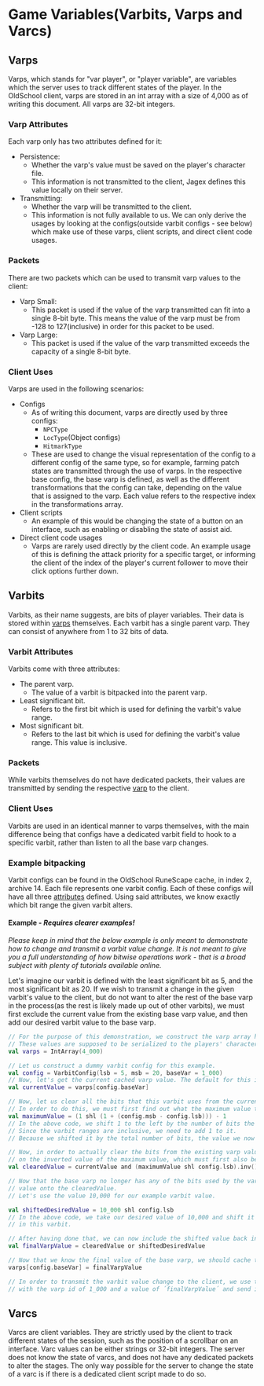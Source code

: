 
# Game Variables(Varbits, Varps and Varcs)

## Varps

Varps, which stands for "var player", or "player variable", are variables which the server uses
to track different states of the player. In the OldSchool client, varps are stored in
an int array with a size of 4,000 as of writing this document. All varps are 32-bit integers.

### Varp Attributes

Each varp only has two attributes defined for it:
- Persistence:
  - Whether the varp's value must be saved on the player's character file.
  - This information is not transmitted to the client, Jagex defines this value locally on their server.
- Transmitting:
  - Whether the varp will be transmitted to the client.
  - This information is not fully available to us. We can only derive the usages by looking
  at the configs(outside varbit configs - see below) which make use of these varps, client scripts,
  and direct client code usages.

### Packets
There are two packets which can be used to transmit varp values to the client:
- Varp Small:
  - This packet is used if the value of the varp transmitted can fit into a single 8-bit byte.
  This means the value of the varp must be from -128 to 127(inclusive) in order for this packet
  to be used.
- Varp Large:
  - This packet is used if the value of the varp transmitted exceeds the capacity of a single 8-bit byte.

### Client Uses
Varps are used in the following scenarios:
- Configs
  - As of writing this document, varps are directly used by three configs:
    - `NPCType`
    - `LocType`(Object configs)
    - `HitmarkType`
  - These are used to change the visual representation of the config to a different config of the same type,
  so for example, farming patch states are transmitted through the use of varps.
  In the respective base config, the base varp is defined, as well as the different transformations
  that the config can take, depending on the value that is assigned to the varp. Each value refers to the respective
  index in the transformations array.
- Client scripts
  - An example of this would be changing the state of a button on an interface,
  such as enabling or disabling the state of assist aid.
- Direct client code usages
  - Varps are rarely used directly by the client code. An example usage of this is
  defining the attack priority for a specific target, or informing the client of the
  index of the player's current follower to move their click options further down.

## Varbits
Varbits, as their name suggests, are bits of player variables. Their data is stored within
[varps](#varps) themselves. Each varbit has a single parent varp. They can consist of 
anywhere from 1 to 32 bits of data.

### Varbit Attributes
Varbits come with three attributes:
- The parent varp.
  - The value of a varbit is bitpacked into the parent varp.
- Least significant bit.
  - Refers to the first bit which is used for defining the varbit's value range.
- Most significant bit.
  - Refers to the last bit which is used for defining the varbit's value range. This value is inclusive.

### Packets
While varbits themselves do not have dedicated packets, their values are transmitted
by sending the respective [varp](#varps) to the client.

### Client Uses
Varbits are used in an identical manner to varps themselves, with the main difference being that configs
have a dedicated varbit field to hook to a specific varbit, rather than listen to all the base varp changes.

### Example bitpacking

Varbit configs can be found in the OldSchool RuneScape cache, in index 2, archive 14. Each file represents one
varbit config. Each of these configs will have all three [attributes](#varbit-attributes) defined.
Using said attributes, we know exactly which bit range the given varbit alters.

#### Example - *Requires clearer examples!*

*Please keep in mind that the below example is only meant to demonstrate how to change and transmit a varbit
value change. It is not meant to give you a full understanding of how bitwise operations work - that is a
broad subject with plenty of tutorials available online.*

Let's imagine our varbit is defined with the least significant bit as 5, and the most significant bit as 20.
If we wish to transmit a change in the given varbit's value to the client, but do not want to alter the rest
of the base varp in the process(as the rest is likely made up out of other varbits), we must first exclude
the current value from the existing base varp value, and then add our desired varbit value to the base varp.

```kotlin
// For the purpose of this demonstration, we construct the varp array here in our code.
// These values are supposed to be serialized to the players' character files, and acquired from there instead.
val varps = IntArray(4_000)

// Let us construct a dummy varbit config for this example.
val config = VarbitConfig(lsb = 5, msb = 20, baseVar = 1_000)
// Now, let's get the current cached varp value. The default for this is 0, if the varp has never been touched by this player.
val currentValue = varps[config.baseVar]

// Now, let us clear all the bits that this varbit uses from the current varp value.
// In order to do this, we must first find out what the maximum value that the varbit can carry is.
val maximumValue = (1 shl (1 + (config.msb - config.lsb))) - 1
// In the above code, we shift 1 to the left by the number of bits the varbit occupies.
// Since the varbit ranges are inclusive, we need to add 1 to it.
// Because we shifted it by the total number of bits, the value we now have is 1 above what we need, so we subtract one from it.

// Now, in order to actually clear the bits from the existing varp value, we must use the bitwise-and operation
// on the inverted value of the maximum value, which must first also be shifted by the number of the least significant bits.
val clearedValue = currentValue and (maximumValue shl config.lsb).inv()

// Now that the base varp no longer has any of the bits used by the varbit enabled, we can add our desired
// value onto the clearedValue.
// Let's use the value 10,000 for our example varbit value.

val shiftedDesiredValue = 10_000 shl config.lsb
// In the above code, we take our desired value of 10,000 and shift it to the left by the number of the least significant bits
// in this varbit.

// After having done that, we can now include the shifted value back into the clearedValue.
val finalVarpValue = clearedValue or shiftedDesiredValue

// Now that we know the final value of the base varp, we should cache the value locally.
varps[config.baseVar] = finalVarpValue

// In order to transmit the varbit value change to the client, we use the Large Varp packet
// with the varp id of 1_000 and a value of ´finalVarpValue´ and send it to the client.
```

## Varcs

Varcs are client variables. They are strictly used by the client to track different states of the session, such as
the position of a scrollbar on an interface. Varc values can be either strings or 32-bit integers.
The server does not know the state of varcs, and does not have any dedicated packets to alter the stages.
The only way possible for the server to change the state of a varc is if there is a dedicated client script
made to do so.